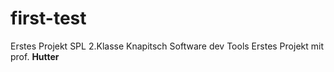 # first-test
Erstes Projekt SPL 2.Klasse Knapitsch Software dev Tools
Erstes Projekt mit prof. **Hutter**
